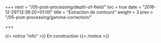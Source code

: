 +++
next = "/05-post-processing/depth-of-field/"
toc = true
date = "2016-12-29T12:36:20+01:00"
title = "Extraction de contours"
weight = 3
prev = "/05-post-processing/gamma-correction/"

+++

{{< notice "info" >}}
En construction
{{< /notice >}}

